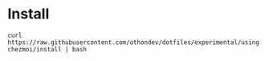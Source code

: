 # Install
```
curl https://raw.githubusercontent.com/othondev/dotfiles/experimental/using-chezmoi/install | bash
```
